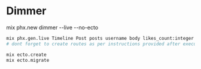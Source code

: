 # Dimmer

mix phx.new dimmer --live --no-ecto

```sh
mix phx.gen.live Timeline Post posts username body likes_count:integer reposts_count:integer
# dont forget to create routes as per instructions provided after executing this script

mix ecto.create
mix ecto.migrate
```
